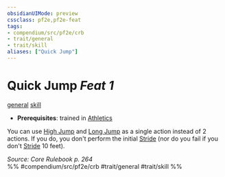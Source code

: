 ```yaml
---
obsidianUIMode: preview
cssclass: pf2e,pf2e-feat
tags:
- compendium/src/pf2e/crb
- trait/general
- trait/skill
aliases: ["Quick Jump"]
---
```

# Quick Jump  *Feat 1*  
[general](../../Rules/traits/general.md)  [skill](../../Rules/traits/skill.md)  

- **Prerequisites**: trained in [Athletics](../skills.md#Athletics)

You can use [High Jump](../../Rules/actions/high-jump.md) and [Long Jump](../../Rules/actions/long-jump.md) as a single action instead of 2 actions. If you do, you don't perform the initial [Stride](../../Rules/actions/stride.md) (nor do you fail if you don't [Stride](../../Rules/actions/stride.md) 10 feet).

*Source: Core Rulebook p. 264*  
%% #compendium/src/pf2e/crb #trait/general #trait/skill %%